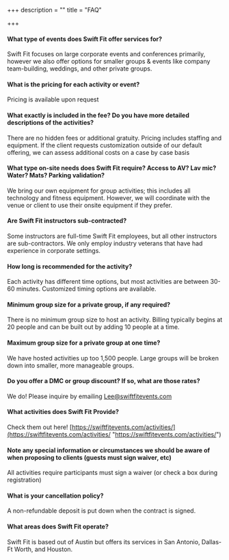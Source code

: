 +++
description = ""
title = "FAQ"

+++
#### What type of events does Swift Fit offer services for?

Swift Fit focuses on large corporate events and conferences primarily, however we also offer options for smaller groups & events like company team-building, weddings, and other private groups.

#### What is the pricing for each activity or event?

Pricing is available upon request

#### What exactly is included in the fee? Do you have more detailed descriptions of the activities?

There are no hidden fees or additional gratuity. Pricing includes staffing and equipment. If the client requests customization outside of our default offering, we can assess additional costs on a case by case basis

#### What type on-site needs does Swift Fit require? Access to AV? Lav mic? Water? Mats? Parking validation?

We bring our own equipment for group activities; this includes all technology and fitness equipment. However, we will coordinate with the venue or client to use their onsite equipment if they prefer.

#### Are Swift Fit instructors sub-contracted?

Some instructors are full-time Swift Fit employees, but all other instructors are sub-contractors. We only employ industry veterans that have had experience in corporate settings.

#### How long is recommended for the activity?

Each activity has different time options, but most activities are between 30-60 minutes. Customized timing options are available.

#### Minimum group size for a private group, if any required?

There is no minimum group size to host an activity. Billing typically begins at 20 people and can be built out by adding 10 people at a time.

#### Maximum group size for a private group at one time?

We have hosted activities up too 1,500 people. Large groups will be broken down into smaller, more manageable groups.

#### Do you offer a DMC or group discount? If so, what are those rates?

We do! Please inquire by emailing [Lee@swiftfitevents.com](mailto:Lee@SwiftFitEvents.com)

#### What activities does Swift Fit Provide?

Check them out here!
[https://swiftfitevents.com/activities/](https://swiftfitevents.com/activities/ "https://swiftfitevents.com/activities/")

#### Note any special information or circumstances we should be aware of when proposing to clients (guests must sign waiver, etc)

All activities require participants must sign a waiver (or check a box during registration)

#### What is your cancellation policy?

A non-refundable deposit is put down when the contract is signed.

#### What areas does Swift Fit operate?

Swift Fit is based out of Austin but offers its services in San Antonio, Dallas-Ft Worth, and Houston.
